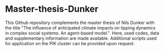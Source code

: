 # Master-thesis-Dunker
This Github repository complements the master thesis of Nils Dunker with the title "The influence of anticipated climate impacts on tipping dynamics in complex social systems. An agent-based model.". Here, used codes, data and supplementary information are made available. Additional scripts used for application on the PIK cluster can be provided upon request.
